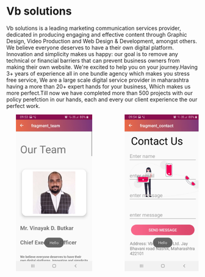 <h1>Vb solutions </h1>
Vb solutions is a leading marketing communication services provider, dedicated in producing engaging and effective content through Graphic Design, Video Production and Web Design & Development, amongst others. We believe everyone deserves to have a their own digital platform. Innovation and simplicity makes us happy: our goal is to remove any technical or financial barriers that can prevent business owners from making their own website. We're excited to help you on your journey.Having 3+ years of experience all in one bundle agency which makes you stress free service, We are a large scale digital service provider in maharashtra having a more than 20+ expert hands for your business, Which makes us more perfect.Till now we have completed more than 500 projects with our policy perefction in our hands, each and every our client experience the our perfect work.




<pre>   <img src="app/images/1.jpeg" width="200">          <img src="app/images/2.jpeg" width="200">          <img src="app/images/3.jpeg" width="200"><pre>
